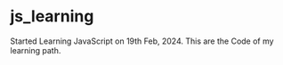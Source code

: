 # js_learning
Started Learning JavaScript on 19th Feb, 2024. This are the Code of my learning path.
